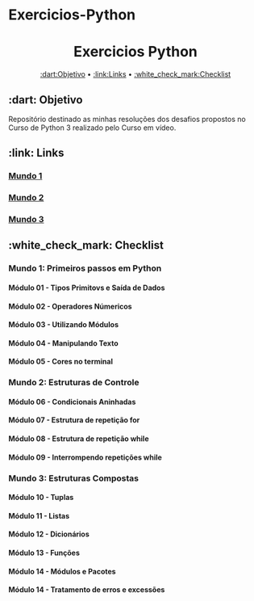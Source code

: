 # Exercicios-Python


<h1 align="center">Exercicios Python</h1>
<p align="center">
 <a href="#Objetivo">:dart:Objetivo</a> •
 <a href="#Links">:link:Links</a> • 
 <a href="#Checklist">:white_check_mark:Checklist</a>
</p>

<h2 id="Objetivo"> :dart: Objetivo </h2>
<p>Repositório destinado as minhas resoluções dos desafios propostos no Curso de Python 3 realizado pelo Curso em vídeo.</p>

<h2 id="Links">:link: Links</h2>
<h3><a href=https://youtube.com/playlist?list=PLHz_AreHm4dlKP6QQCekuIPky1CiwmdI6> Mundo 1</a></h3>
<h3><a href=https://youtube.com/playlist?list=PLHz_AreHm4dk_nZHmxxf_J0WRAqy5Czye>Mundo 2</a></h3>
<h3><a href=https://youtube.com/playlist?list=PLHz_AreHm4dksnH2jVTIVNviIMBVYyFnH>Mundo 3</a></h3>

<h2 id="Checklist" >:white_check_mark: Checklist</h2>

<h3>Mundo 1: Primeiros passos em Python</h3>

<h4>Módulo 01 - Tipos Primitovs e Saída de Dados </h4>

<h4>Módulo 02 - Operadores Númericos </h4>

<h4>Módulo 03 - Utilizando Módulos </h4>

<h4>Módulo 04 - Manipulando Texto </h4>

<h4>Módulo 05 - Cores no terminal </h4>

<h3>Mundo 2: Estruturas de Controle </h3>

<h4>Módulo 06 - Condicionais Aninhadas</h4>

<h4>Módulo 07 - Estrutura de repetição for</h4>

<h4>Módulo 08 - Estrutura de repetição while</h4>

<h4>Módulo 09 - Interrompendo repetições while</h4>

<h3>Mundo 3: Estruturas Compostas</h3>

<h4>Módulo 10 - Tuplas</h4>

<h4>Módulo 11 - Listas</h4>

<h4>Módulo 12 - Dicionários</h4>

<h4>Módulo 13 - Funções</h4>

<h4>Módulo 14 - Módulos e Pacotes</h4>

<h4>Módulo 14 - Tratamento de erros e excessões</h4>

